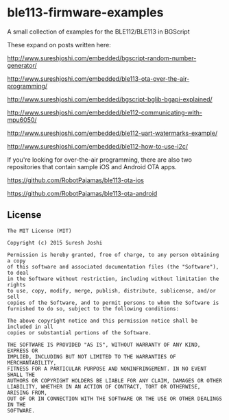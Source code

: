 # ble113-firmware-examples
A small collection of examples for the BLE112/BLE113 in BGScript

These expand on posts written here:

http://www.sureshjoshi.com/embedded/bgscript-random-number-generator/

http://www.sureshjoshi.com/embedded/ble113-ota-over-the-air-programming/

http://www.sureshjoshi.com/embedded/bgscript-bglib-bgapi-explained/

http://www.sureshjoshi.com/embedded/ble112-communicating-with-mpu6050/

http://www.sureshjoshi.com/embedded/ble112-uart-watermarks-example/

http://www.sureshjoshi.com/embedded/ble112-how-to-use-i2c/

If you're looking for over-the-air programming, there are also two repositories that contain sample iOS and Android OTA apps.

https://github.com/RobotPajamas/ble113-ota-ios

https://github.com/RobotPajamas/ble113-ota-android


License
-------

	The MIT License (MIT)

	Copyright (c) 2015 Suresh Joshi

	Permission is hereby granted, free of charge, to any person obtaining a copy
	of this software and associated documentation files (the "Software"), to deal
	in the Software without restriction, including without limitation the rights
	to use, copy, modify, merge, publish, distribute, sublicense, and/or sell
	copies of the Software, and to permit persons to whom the Software is
	furnished to do so, subject to the following conditions:

	The above copyright notice and this permission notice shall be included in all
	copies or substantial portions of the Software.

	THE SOFTWARE IS PROVIDED "AS IS", WITHOUT WARRANTY OF ANY KIND, EXPRESS OR
	IMPLIED, INCLUDING BUT NOT LIMITED TO THE WARRANTIES OF MERCHANTABILITY,
	FITNESS FOR A PARTICULAR PURPOSE AND NONINFRINGEMENT. IN NO EVENT SHALL THE
	AUTHORS OR COPYRIGHT HOLDERS BE LIABLE FOR ANY CLAIM, DAMAGES OR OTHER
	LIABILITY, WHETHER IN AN ACTION OF CONTRACT, TORT OR OTHERWISE, ARISING FROM,
	OUT OF OR IN CONNECTION WITH THE SOFTWARE OR THE USE OR OTHER DEALINGS IN THE
	SOFTWARE.
